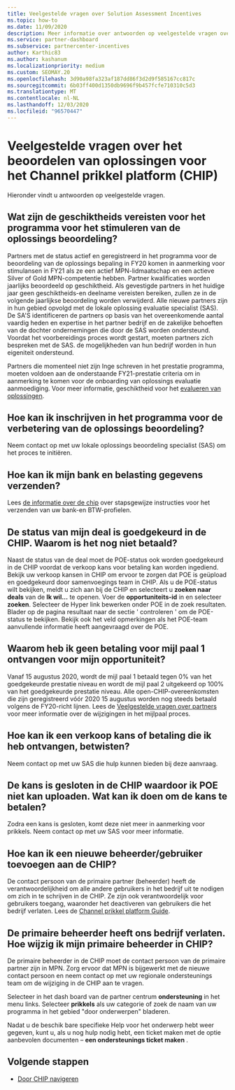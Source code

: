```yaml
---
title: Veelgestelde vragen over Solution Assessment Incentives
ms.topic: how-to
ms.date: 11/09/2020
description: Meer informatie over antwoorden op veelgestelde vragen over de evaluatie van de oplossing in de Channel prikkeling platform (CHIP).
ms.service: partner-dashboard
ms.subservice: partnercenter-incentives
author: Karthic83
ms.author: kashanum
ms.localizationpriority: medium
ms.custom: SEOMAY.20
ms.openlocfilehash: 3d90a98fa323af187dd86f3d2d9f585167cc817c
ms.sourcegitcommit: 6b03ff400d1350db9696f9b457fcfe710310c5d3
ms.translationtype: MT
ms.contentlocale: nl-NL
ms.lasthandoff: 12/03/2020
ms.locfileid: "96570447"
---
```

# <a name="solution-assessment-incentives-faq-for-the-channel-incentives-platform-chip"></a>Veelgestelde vragen over het beoordelen van oplossingen voor het Channel prikkel platform (CHIP) 

Hieronder vindt u antwoorden op veelgestelde vragen.

## <a name="what-are-the-eligibility-requirements-for-the-solution-assessment-incentive-program"></a>Wat zijn de geschiktheids vereisten voor het programma voor het stimuleren van de oplossings beoordeling?

Partners met de status actief en geregistreerd in het programma voor de beoordeling van de oplossings bepaling in FY20 komen in aanmerking voor stimulansen in FY21 als ze een actief MPN-lidmaatschap en een actieve Silver of Gold MPN-competentie hebben. Partner kwalificaties worden jaarlijks beoordeeld op geschiktheid.  Als gevestigde partners in het huidige jaar geen geschiktheids-en deelname vereisten bereiken, zullen ze in de volgende jaarlijkse beoordeling worden verwijderd.  Alle nieuwe partners zijn in hun gebied opvolgd met de lokale oplossing evaluatie specialist (SAS).  De SA'S identificeren de partners op basis van het overeenkomende aantal vaardig heden en expertise in het partner bedrijf en de zakelijke behoeften van de dochter ondernemingen die door de SAS worden ondersteund.
Voordat het voorbereidings proces wordt gestart, moeten partners zich bespreken met de SAS. de mogelijkheden van hun bedrijf worden in hun eigeniteit ondersteund. 

Partners die momenteel niet zijn Inge schreven in het prestatie programma, moeten voldoen aan de onderstaande FY21-prestatie criteria om in aanmerking te komen voor de onboarding van oplossings evaluatie aanmoediging. Voor meer informatie, geschiktheid voor het [evalueren van oplossingen](chip-solutions-assessment-eligible.md).

## <a name="how-do-i-enroll-in-the-solution-assessments-incentive-program"></a>Hoe kan ik inschrijven in het programma voor de verbetering van de oplossings beoordeling?

Neem contact op met uw lokale oplossings beoordeling specialist (SAS) om het proces te initiëren.

## <a name="how-do-i-submit-my-bank-and-tax-details"></a>Hoe kan ik mijn bank en belasting gegevens verzenden?

Lees [de informatie over de chip](chip-intro.md) over stapsgewijze instructies voor het verzenden van uw bank-en BTW-profielen.

## <a name="my-deal-status-has-been-approved-in-chip-why-hasnt-it-been-paid-yet"></a>De status van mijn deal is goedgekeurd in de CHIP. Waarom is het nog niet betaald?

Naast de status van de deal moet de POE-status ook worden goedgekeurd in de CHIP voordat de verkoop kans voor betaling kan worden ingediend. Bekijk uw verkoop kansen in CHIP om ervoor te zorgen dat POE is geüpload en goedgekeurd door samenvoegings team in CHIP. Als u de POE-status wilt bekijken, meldt u zich aan bij de CHIP en selecteert u **zoeken naar deals** van de **Ik wil...** te openen. Voer de **opportuniteits-id** in en selecteer **zoeken**. Selecteer de Hyper link bewerken onder POE in de zoek resultaten. Blader op de pagina resultaat naar de sectie ' controleren ' om de POE-status te bekijken. Bekijk ook het veld opmerkingen als het POE-team aanvullende informatie heeft aangevraagd over de POE.

## <a name="why-did-i-not-receive-any-payment-for-milestone-1-for-my-opportunity"></a>Waarom heb ik geen betaling voor mijl paal 1 ontvangen voor mijn opportuniteit?

Vanaf 15 augustus 2020, wordt de mijl paal 1 betaald tegen 0% van het goedgekeurde prestatie niveau en wordt de mijl paal 2 uitgekeerd op 100% van het goedgekeurde prestatie niveau. Alle open-CHIP-overeenkomsten die zijn geregistreerd vóór 2020 15 augustus worden nog steeds betaald volgens de FY20-richt lijnen. Lees de [Veelgestelde vragen over partners](https://assetsprod.microsoft.com/solution-assessment-incentive-program-faq.pdf) voor meer informatie over de wijzigingen in het mijlpaal proces.

## <a name="how-to-i-dispute-an-opportunity-or-payment-i-received"></a>Hoe kan ik een verkoop kans of betaling die ik heb ontvangen, betwisten?

Neem contact op met uw SAS die hulp kunnen bieden bij deze aanvraag.

## <a name="the-opportunity-is-closed-in-chip-which-is-preventing-me-from-uploading-poe-what-can-i-do-to-get-the-opportunity-paid"></a>De kans is gesloten in de CHIP waardoor ik POE niet kan uploaden. Wat kan ik doen om de kans te betalen?

Zodra een kans is gesloten, komt deze niet meer in aanmerking voor prikkels. Neem contact op met uw SAS voor meer informatie.

## <a name="how-do-i-add-a-new-adminuser-to-chip"></a>Hoe kan ik een nieuwe beheerder/gebruiker toevoegen aan de CHIP?

De contact persoon van de primaire partner (beheerder) heeft de verantwoordelijkheid om alle andere gebruikers in het bedrijf uit te nodigen om zich in te schrijven in de CHIP. Ze zijn ook verantwoordelijk voor gebruikers toegang, waaronder het deactiveren van gebruikers die het bedrijf verlaten. Lees de [Channel prikkel platform Guide](chip-intro.md).

## <a name="the-primary-admin-has-left-our-company-how-do-we-change-my-primary-admin-in-chip"></a>De primaire beheerder heeft ons bedrijf verlaten. Hoe wijzig ik mijn primaire beheerder in CHIP?

De primaire beheerder in de CHIP moet de contact persoon van de primaire partner zijn in MPN. Zorg ervoor dat MPN is bijgewerkt met de nieuwe contact persoon en neem contact op met uw regionale ondersteunings team om de wijziging in de CHIP aan te vragen.

Selecteer in het dash board van de partner centrum **ondersteuning** in het menu links. Selecteer **prikkels** als uw categorie of zoek de naam van uw programma in het gebied "door onderwerpen" bladeren.

Nadat u de beschik bare specifieke Help voor het onderwerp hebt weer gegeven, kunt u, als u nog hulp nodig hebt, een ticket maken met de optie aanbevolen documenten – **een ondersteunings ticket maken** .

## <a name="next-steps"></a>Volgende stappen

- [Door CHIP navigeren](chip-intro.md)

